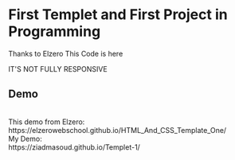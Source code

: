 <h1>First Templet and First Project in Programming </h1>
<p>Thanks to <a herf="https://elzero.org/">Elzero</a> This Code is here</p>
IT'S NOT FULLY RESPONSIVE 
<h2>Demo</h2>
<br>
This demo from Elzero:
<br>
https://elzerowebschool.github.io/HTML_And_CSS_Template_One/
<br>
My Demo:
<br>
https://ziadmasoud.github.io/Templet-1/
